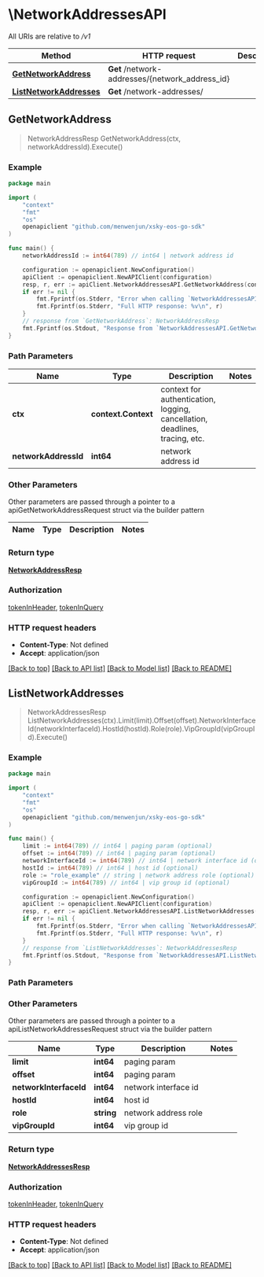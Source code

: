 # \NetworkAddressesAPI

All URIs are relative to */v1*

Method | HTTP request | Description
------------- | ------------- | -------------
[**GetNetworkAddress**](NetworkAddressesAPI.md#GetNetworkAddress) | **Get** /network-addresses/{network_address_id} | 
[**ListNetworkAddresses**](NetworkAddressesAPI.md#ListNetworkAddresses) | **Get** /network-addresses/ | 



## GetNetworkAddress

> NetworkAddressResp GetNetworkAddress(ctx, networkAddressId).Execute()





### Example

```go
package main

import (
	"context"
	"fmt"
	"os"
	openapiclient "github.com/menwenjun/xsky-eos-go-sdk"
)

func main() {
	networkAddressId := int64(789) // int64 | network address id

	configuration := openapiclient.NewConfiguration()
	apiClient := openapiclient.NewAPIClient(configuration)
	resp, r, err := apiClient.NetworkAddressesAPI.GetNetworkAddress(context.Background(), networkAddressId).Execute()
	if err != nil {
		fmt.Fprintf(os.Stderr, "Error when calling `NetworkAddressesAPI.GetNetworkAddress``: %v\n", err)
		fmt.Fprintf(os.Stderr, "Full HTTP response: %v\n", r)
	}
	// response from `GetNetworkAddress`: NetworkAddressResp
	fmt.Fprintf(os.Stdout, "Response from `NetworkAddressesAPI.GetNetworkAddress`: %v\n", resp)
}
```

### Path Parameters


Name | Type | Description  | Notes
------------- | ------------- | ------------- | -------------
**ctx** | **context.Context** | context for authentication, logging, cancellation, deadlines, tracing, etc.
**networkAddressId** | **int64** | network address id | 

### Other Parameters

Other parameters are passed through a pointer to a apiGetNetworkAddressRequest struct via the builder pattern


Name | Type | Description  | Notes
------------- | ------------- | ------------- | -------------


### Return type

[**NetworkAddressResp**](NetworkAddressResp.md)

### Authorization

[tokenInHeader](../README.md#tokenInHeader), [tokenInQuery](../README.md#tokenInQuery)

### HTTP request headers

- **Content-Type**: Not defined
- **Accept**: application/json

[[Back to top]](#) [[Back to API list]](../README.md#documentation-for-api-endpoints)
[[Back to Model list]](../README.md#documentation-for-models)
[[Back to README]](../README.md)


## ListNetworkAddresses

> NetworkAddressesResp ListNetworkAddresses(ctx).Limit(limit).Offset(offset).NetworkInterfaceId(networkInterfaceId).HostId(hostId).Role(role).VipGroupId(vipGroupId).Execute()





### Example

```go
package main

import (
	"context"
	"fmt"
	"os"
	openapiclient "github.com/menwenjun/xsky-eos-go-sdk"
)

func main() {
	limit := int64(789) // int64 | paging param (optional)
	offset := int64(789) // int64 | paging param (optional)
	networkInterfaceId := int64(789) // int64 | network interface id (optional)
	hostId := int64(789) // int64 | host id (optional)
	role := "role_example" // string | network address role (optional)
	vipGroupId := int64(789) // int64 | vip group id (optional)

	configuration := openapiclient.NewConfiguration()
	apiClient := openapiclient.NewAPIClient(configuration)
	resp, r, err := apiClient.NetworkAddressesAPI.ListNetworkAddresses(context.Background()).Limit(limit).Offset(offset).NetworkInterfaceId(networkInterfaceId).HostId(hostId).Role(role).VipGroupId(vipGroupId).Execute()
	if err != nil {
		fmt.Fprintf(os.Stderr, "Error when calling `NetworkAddressesAPI.ListNetworkAddresses``: %v\n", err)
		fmt.Fprintf(os.Stderr, "Full HTTP response: %v\n", r)
	}
	// response from `ListNetworkAddresses`: NetworkAddressesResp
	fmt.Fprintf(os.Stdout, "Response from `NetworkAddressesAPI.ListNetworkAddresses`: %v\n", resp)
}
```

### Path Parameters



### Other Parameters

Other parameters are passed through a pointer to a apiListNetworkAddressesRequest struct via the builder pattern


Name | Type | Description  | Notes
------------- | ------------- | ------------- | -------------
 **limit** | **int64** | paging param | 
 **offset** | **int64** | paging param | 
 **networkInterfaceId** | **int64** | network interface id | 
 **hostId** | **int64** | host id | 
 **role** | **string** | network address role | 
 **vipGroupId** | **int64** | vip group id | 

### Return type

[**NetworkAddressesResp**](NetworkAddressesResp.md)

### Authorization

[tokenInHeader](../README.md#tokenInHeader), [tokenInQuery](../README.md#tokenInQuery)

### HTTP request headers

- **Content-Type**: Not defined
- **Accept**: application/json

[[Back to top]](#) [[Back to API list]](../README.md#documentation-for-api-endpoints)
[[Back to Model list]](../README.md#documentation-for-models)
[[Back to README]](../README.md)

